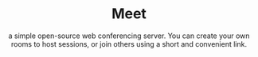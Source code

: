 ---
title: Meet
subtitle: a simple open-source web conferencing server. You can create your own rooms to host sessions, or join others using a short and convenient link.
thumbnail: assets/img/tools/workshop.jpg
link: https://meet.asknet.community/
---